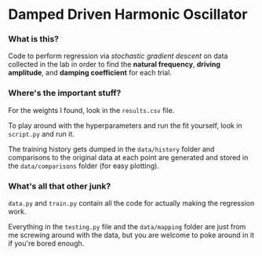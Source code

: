 # Damped Driven Harmonic Oscillator

### What is this?

Code to perform regression via *stochastic gradient descent* on data collected in the lab in order to find the **natural frequency**, **driving amplitude**, and **damping coefficient** for each trial.

### Where's the important stuff?

For the weights I found, look in the `results.csv` file.

To play around with the hyperparameters and run the fit yourself, look in `script.py` and run it.

The training history gets dumped in the `data/history` folder and comparisons to the original data at each point are generated and stored in the `data/comparisons` folder (for easy plotting).

### What's all that other junk?

`data.py` and `train.py` contain all the code for actually making the regression work.

Everything in the `testing.py` file and the `data/mapping` folder are just from me screwing around with the data, but you are welcome to poke around in it if you're bored enough.
